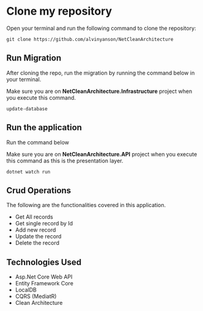 
# Clone my repository

Open your terminal and run the following command to clone the repository:

    git clone https://github.com/alvinyanson/NetCleanArchitecture


## Run Migration

After cloning the repo, run the migration by running the command below in your terminal. 

Make sure you are on **NetCleanArchitecture.Infrastructure** project when you execute this command.

    update-database


## Run the application

Run the command below

Make sure you are on **NetCleanArchitecture.API** project when you execute this command as this is the presentation layer.


    dotnet watch run


## Crud Operations

The following are the functionalities covered in this application.

- Get All records
- Get single record by Id
- Add new record
- Update the record
- Delete the record

## Technologies Used

- Asp.Net Core Web API
- Entity Framework Core
- LocalDB
- CQRS (MediatR)
- Clean Architecture

